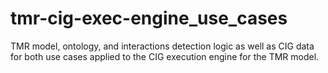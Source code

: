 # tmr-cig-exec-engine_use_cases
TMR model, ontology, and interactions detection logic as well as CIG data for both use cases applied to the CIG execution engine for the TMR model.
